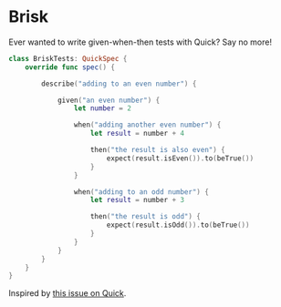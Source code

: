 # Brisk

Ever wanted to write given-when-then tests with Quick? Say no more!

```swift
class BriskTests: QuickSpec {
    override func spec() {

        describe("adding to an even number") {

            given("an even number") {
                let number = 2

                when("adding another even number") {
                    let result = number + 4

                    then("the result is also even") {
                        expect(result.isEven()).to(beTrue())
                    }
                }

                when("adding to an odd number") {
                    let result = number + 3

                    then("the result is odd") {
                        expect(result.isOdd()).to(beTrue())
                    }
                }
            }
        }
    }
}
```

Inspired by [this issue on Quick](https://github.com/Quick/Quick/issues/712).
